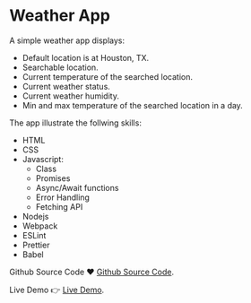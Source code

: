 # Weather App

A simple weather app displays:
- Default location is at Houston, TX.
- Searchable location.
- Current temperature of the searched location. 
- Current weather status.
- Current weather humidity.
- Min and max temperature of the searched location in a day.

The app illustrate the follwing skills:
- HTML
- CSS
- Javascript:
  - Class
  - Promises
  - Async/Await functions
  - Error Handling
  - Fetching API
- Nodejs
- Webpack
- ESLint
- Prettier
- Babel

Github Source Code ❤️ [Github Source Code](https://github.com/zacharytruong/justdoit).

Live Demo 👉 [Live Demo](https://zacharytruong.github.io/justdoit).